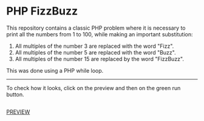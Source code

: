 # PHP FizzBuzz
This repository contains a classic PHP problem where it is necessary to print all the numbers from 1 to 100, while making an important substitution:
1. All multiples of the number 3 are replaced with the word "Fizz".
2. All multiples of the number 5 are replaced with the word "Buzz".
3. All multiples of the number 15 are replaced by the word "FizzBuzz".

This was done using a PHP while loop.

---

To check how it looks, click on the preview and then on the green run button.
##
[PREVIEW](https://replit.com/@MirnesGlamocic/PHP-FizzBuzz?v=1)